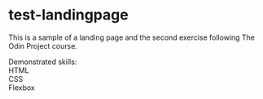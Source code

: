 # test-landingpage
This is a sample of a landing page and the second exercise following The Odin Project course.  

Demonstrated skills:  
HTML  
CSS  
Flexbox  
